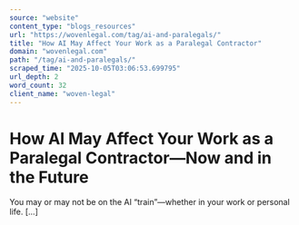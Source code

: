```yaml
---
source: "website"
content_type: "blogs_resources"
url: "https://wovenlegal.com/tag/ai-and-paralegals/"
title: "How AI May Affect Your Work as a Paralegal Contractor"
domain: "wovenlegal.com"
path: "/tag/ai-and-paralegals/"
scraped_time: "2025-10-05T03:06:53.699795"
url_depth: 2
word_count: 32
client_name: "woven-legal"
---
```


# How AI May Affect Your Work as a Paralegal Contractor—Now and in the Future

You may or may not be on the AI “train”—whether in your work or personal life. [...]